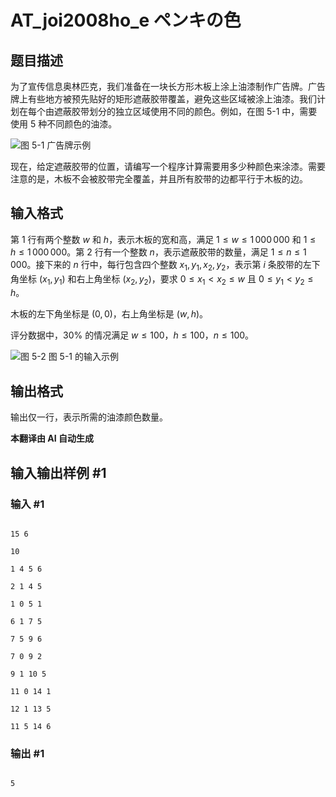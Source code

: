 # AT_joi2008ho_e ペンキの色

## 题目描述

为了宣传信息奥林匹克，我们准备在一块长方形木板上涂上油漆制作广告牌。广告牌上有些地方被预先贴好的矩形遮蔽胶带覆盖，避免这些区域被涂上油漆。我们计划在每个由遮蔽胶带划分的独立区域使用不同的颜色。例如，在图 5-1 中，需要使用 $5$ 种不同颜色的油漆。

![](https://cdn.luogu.com.cn/upload/vjudge_pic/AT_joi2008ho_e/d3502937697690ca88474e503740c9dbb2c6ed7d.png)图 5-1 广告牌示例

现在，给定遮蔽胶带的位置，请编写一个程序计算需要用多少种颜色来涂漆。需要注意的是，木板不会被胶带完全覆盖，并且所有胶带的边都平行于木板的边。

## 输入格式

第 1 行有两个整数 $w$ 和 $h$，表示木板的宽和高，满足 $1 \leq w \leq 1\,000\,000$ 和 $1 \leq h \leq 1\,000\,000$。第 2 行有一个整数 $n$，表示遮蔽胶带的数量，满足 $1 \leq n \leq 1\,000$。接下来的 $n$ 行中，每行包含四个整数 $x_1, y_1, x_2, y_2$，表示第 $i$ 条胶带的左下角坐标 $(x_1, y_1)$ 和右上角坐标 $(x_2, y_2)$，要求 $0 \leq x_1 < x_2 \leq w$ 且 $0 \leq y_1 < y_2 \leq h$。

木板的左下角坐标是 $(0, 0)$，右上角坐标是 $(w, h)$。

评分数据中，30% 的情况满足 $w \leq 100$，$h \leq 100$，$n \leq 100$。

![](https://cdn.luogu.com.cn/upload/vjudge_pic/AT_joi2008ho_e/efa7ffb4035777222f8c4f981e896c7457f0088a.png)图 5-2 图 5-1 的输入示例

## 输出格式

输出仅一行，表示所需的油漆颜色数量。

 **本翻译由 AI 自动生成**

## 输入输出样例 #1

### 输入 #1

```
15 6
10
1 4 5 6
2 1 4 5
1 0 5 1
6 1 7 5
7 5 9 6
7 0 9 2
9 1 10 5
11 0 14 1
12 1 13 5
11 5 14 6
```

### 输出 #1

```
5
```